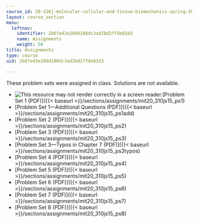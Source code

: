 ```yaml
---
course_id: 20-310j-molecular-cellular-and-tissue-biomechanics-spring-2015
layout: course_section
menu:
  leftnav:
    identifier: 2b6fe43e289d188dc3ad2bd2ffde82d3
    name: Assignments
    weight: 50
title: Assignments
type: course
uid: 2b6fe43e289d188dc3ad2bd2ffde82d3

---
```


These problem sets were assigned in class. Solutions are not available.

*   ![This resource may not render correctly in a screen reader.](/images/inacessible.gif)[Problem Set 1 (PDF)]({{< baseurl >}}/sections/assignments/mit20_310js15_ps1)
*   [Problem Set 1—Additional Questions (PDF)]({{< baseurl >}}/sections/assignments/mit20_310js15_ps1add)
*   [Problem Set 2 (PDF)]({{< baseurl >}}/sections/assignments/mit20_310js15_ps2)
*   [Problem Set 3 (PDF)]({{< baseurl >}}/sections/assignments/mit20_310js15_ps3)
*   [Problem Set 3—Typos in Chapter 7 (PDF)]({{< baseurl >}}/sections/assignments/mit20_310js15_ps3typos)
*   [Problem Set 4 (PDF)]({{< baseurl >}}/sections/assignments/mit20_310js15_ps4)
*   [Problem Set 5 (PDF)]({{< baseurl >}}/sections/assignments/mit20_310js15_ps5)
*   [Problem Set 6 (PDF)]({{< baseurl >}}/sections/assignments/mit20_310js15_ps6)
*   [Problem Set 7 (PDF)]({{< baseurl >}}/sections/assignments/mit20_310js15_ps7)
*   [Problem Set 8 (PDF)]({{< baseurl >}}/sections/assignments/mit20_310js15_ps8)